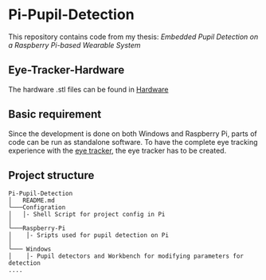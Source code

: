 # Pi-Pupil-Detection
This repository contains code from my thesis: *Embedded Pupil Detection on a
Raspberry Pi-based Wearable System*

## Eye-Tracker-Hardware

The hardware .stl files can be found in [Hardware](https://github.com/Lifestohack/masterthesis-eye-tracker/tree/master/models)


## Basic requirement
Since the development is done on both Windows and Raspberry Pi, parts of code can be run as standalone software.
To have the complete eye tracking experience with the [eye tracker](https://github.com/Lifestohack/masterthesis-eye-tracker/tree/master/models), the eye tracker has to be created.

## Project structure

```
Pi-Pupil-Detection
│   README.md
└───Configration
│   │- Shell Script for project config in Pi
│
└───Raspberry-Pi
│    │- Sripts used for pupil detection on Pi   
│    
└─── Windows
│    │- Pupil detectors and Workbench for modifying parameters for detection  
....

```
## 
